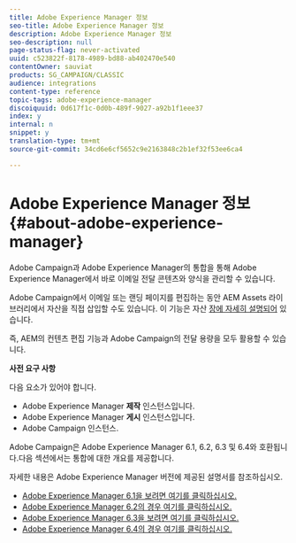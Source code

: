 ```yaml
---
title: Adobe Experience Manager 정보
seo-title: Adobe Experience Manager 정보
description: Adobe Experience Manager 정보
seo-description: null
page-status-flag: never-activated
uuid: c523822f-8178-4989-bd88-ab402470e540
contentOwner: sauviat
products: SG_CAMPAIGN/CLASSIC
audience: integrations
content-type: reference
topic-tags: adobe-experience-manager
discoiquuid: 0d617f1c-0d0b-489f-9027-a92b1f1eee37
index: y
internal: n
snippet: y
translation-type: tm+mt
source-git-commit: 34cd6e6cf5652c9e2163848c2b1ef32f53ee6ca4

---
```



# Adobe Experience Manager 정보{#about-adobe-experience-manager}

Adobe Campaign과 Adobe Experience Manager의 통합을 통해 Adobe Experience Manager에서 바로 이메일 전달 콘텐츠와 양식을 관리할 수 있습니다.

Adobe Campaign에서 이메일 또는 랜딩 페이지를 편집하는 동안 AEM Assets 라이브러리에서 자산을 직접 삽입할 수도 있습니다. 이 기능은 자산 [장에 자세히 설명되어](../../integrations/using/sharing-assets-with-adobe-experience-cloud.md) 있습니다.

즉, AEM의 컨텐츠 편집 기능과 Adobe Campaign의 전달 용량을 모두 활용할 수 있습니다.

**사전 요구 사항**

다음 요소가 있어야 합니다.

* Adobe Experience Manager **제작** 인스턴스입니다.
* Adobe Experience Manager **게시** 인스턴스입니다.
* Adobe Campaign 인스턴스.

Adobe Campaign은 Adobe Experience Manager 6.1, 6.2, 6.3 및 6.4와 호환됩니다.다음 섹션에서는 통합에 대한 개요를 제공합니다.

자세한 내용은 Adobe Experience Manager 버전에 제공된 설명서를 참조하십시오.

* [Adobe Experience Manager 6.1을 보려면 여기를 클릭하십시오.](https://docs.adobe.com/docs/en/aem/6-1/administer/integration/marketing-cloud/campaign/campaignonpremise.html)
* [Adobe Experience Manager 6.2의 경우 여기를 클릭하십시오.](https://docs.adobe.com/docs/en/aem/6-2/administer/integration/marketing-cloud/campaign/campaignonpremise.html)
* [Adobe Experience Manager 6.3을 보려면 여기를 클릭하십시오.](https://helpx.adobe.com/experience-manager/6-3/sites/administering/using/campaignonpremise.html)
* [Adobe Experience Manager 6.4의 경우 여기를 클릭하십시오.](https://helpx.adobe.com/experience-manager/6-4/sites/administering/using/campaignonpremise.html)

